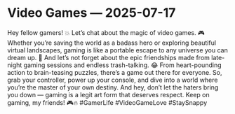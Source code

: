 # Video Games — 2025-07-17

Hey fellow gamers! 💥 Let’s chat about the magic of video games. 🎮 Whether you’re saving the world as a badass hero or exploring beautiful virtual landscapes, gaming is like a portable escape to any universe you can dream up. 💫 And let’s not forget about the epic friendships made from late-night gaming sessions and endless trash-talking. 😂 From heart-pounding action to brain-teasing puzzles, there’s a game out there for everyone. So, grab your controller, power up your console, and dive into a world where you’re the master of your own destiny. And hey, don’t let the haters bring you down — gaming is a legit art form that deserves respect. Keep on gaming, my friends! 🎮🔥 #GamerLife #VideoGameLove #StaySnappy